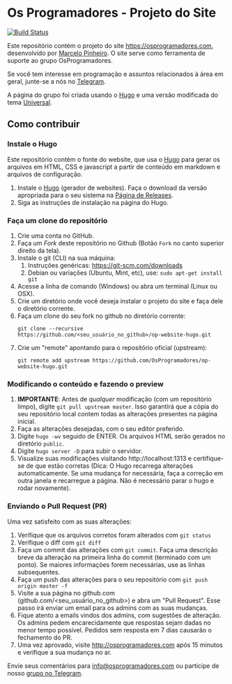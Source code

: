 ﻿# Os Programadores - Projeto do Site
[![Build Status](https://travis-ci.org/OsProgramadores/op-website-hugo.svg?branch=master)](https://travis-ci.org/OsProgramadores/op-website-hugo)

Este repositório contém o projeto do site https://osprogramadores.com, desenvolvido por [Marcelo Pinheiro](https://twitter.com/mpinheir). O site serve como ferramenta de suporte ao grupo OsProgramadores.

Se você tem interesse em programação e assuntos relacionados à área em geral, junte-se a nós no [Telegram](https://t.me/osprogramadores).

A página do grupo foi criada usando o [Hugo](https://gohugo.io/) e uma versão modificada do tema [Universal](http://themes.gohugo.io/theme/hugo-universal-theme/).

## Como contribuir

### Instale o Hugo

Este repositório contém o fonte do website, que usa o [Hugo](http://gohugo.io) para gerar os arquivos em HTML, CSS e javascript a partir de conteúdo em markdown e arquivos de configuração.

1. Instale o [Hugo](https://gohugo.io/) (gerador de websites). Faça o download da versão apropriada para o seu sistema na [Página de Releases](https://github.com/spf13/hugo/releases).
1. Siga as instruções de instalação na página do Hugo.

### Faça um clone do repositório

1. Crie uma conta no GitHub.
1. Faça um *Fork* deste repositório no Github (Botão `Fork` no canto superior direito da tela).
1. Instale o git (CLI) na sua máquina: 
    1. Instruções genéricas: https://git-scm.com/downloads
    1. Debian ou variações (Ubuntu, Mint, etc), use: `sudo apt-get install git`
1. Acesse a linha de comando (Windows) ou abra um terminal (Linux ou OSX).
1. Crie um diretório onde você deseja instalar o projeto do site e faça dele o diretório corrente.
1. Faça um clone do seu fork no github no diretório corrente:
    ```
    git clone --recursive https://github.com/<seu_usuário_no_github>/op-website-hugo.git
    ```
1. Crie um "remote" apontando para o repositório oficial (upstream):
    ```
    git remote add upstream https://github.com/OsProgramadores/op-website-hugo.git
    ```
### Modificando o conteúdo e fazendo o preview

1. **IMPORTANTE**: Antes de *qualquer* modificação (com um repositório limpo), digite `git pull upstream master`. Isso garantirá que a cópia do seu repositório local contem todas as alterações presentes na página inicial.
1. Faça as alterações desejadas, com o seu editor preferido.
1. Digite `hugo -wv` seguido de ENTER. Os arquivos HTML serão gerados no diretório `public`.
1. Digite `hugo server -D` para subir o servidor.
1. Visualize suas modificações visitando http://localhost:1313 e certifique-se de que estão corretas (Dica: O Hugo recarrega alterações automaticamente. Se uma mudança for necessária, faça a correção em outra janela e recarregue a página. Não é necessário parar o hugo e rodar novamente).

### Enviando o Pull Request (PR)

Uma vez satisfeito com as suas alterações:
    
1. Verifique que os arquivos corretos foram alterados com `git status`
1. Verifique o diff com `git diff`
1. Faça um commit das alterações com `git commit`. Faça uma descrição breve da alteração na primeira linha do commit (terminado com um ponto). Se maiores informações forem necessárias, use as linhas subsequentes.
1. Faça um push das alterações para o seu repositório com `git push origin master -f`
1. Visite a sua página no github.com (github.com/<seu_usuário_no_github>) e abra um "Pull Request". Esse passo irá enviar um email para os admins com as suas mudanças.
1. Fique atento a emails vindos dos admins, com sugestões de alteração. Os admins pedem encarecidamente que respostas sejam dadas no menor tempo possível. Pedidos sem resposta em 7 dias causarão o fechamento do PR.
1. Uma vez aprovado, visite http://osprogramadores.com após 15 minutos e verifique a sua mudança no ar.

Envie seus comentários para info@osprogramadores.com ou participe de nosso [grupo no Telegram](https://github.com/spf13/hugo/releases).

